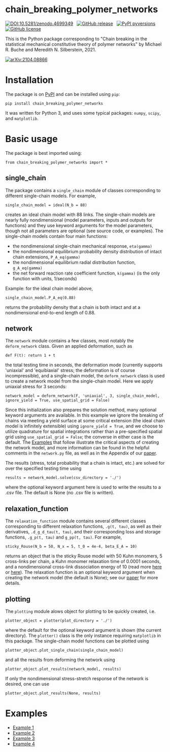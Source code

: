 # chain_breaking_polymer_networks

[![DOI:10.5281/zenodo.4699349](https://mbuche.github.io/web/badges/zenodo.4699349.svg)](https://doi.org/10.5281/zenodo.4699349) &nbsp; [![GitHub release](https://mbuche.github.io/web/badges/releasev1.0.1.svg)](https://github.com/mbuche/chain_breaking_polymer_networks/releases/) &nbsp; [![PyPI pyversions](https://mbuche.github.io/web/badges/python3.7.svg)](https://pypi.org/project/chain-breaking-polymer-networks/) &nbsp; [![GitHub license](https://mbuche.github.io/web/badges/licenseMIT.svg)](https://github.com/mbuche/chain_breaking_polymer_networks/blob/master/LICENSE)

This is the Python package corresponding to "Chain breaking in the statistical mechanical constitutive theory of polymer networks" by Michael R. Buche and Meredith N. Silberstein, 2021.

[![arXiv:2104.08866](https://mbuche.github.io/web/badges/badgearXiv210408866.svg)](https://arxiv.org/abs/2104.08866) 

# Installation

The package is on [PyPI](https://pypi.org/project/chain-breaking-polymer-networks/) and can be installed using `pip`:

	pip install chain_breaking_polymer_networks

It was written for Python 3, and uses some typical packages: `numpy`, `scipy`, and `matplotlib`.

# Basic usage

The package is best imported using:

	from chain_breaking_polymer_networks import *

## single_chain

The package contains a `single_chain` module of classes corresponding to different single-chain models. For example, 

	single_chain_model = ideal(N_b = 88)
	
creates an ideal chain model with 88 links. The single-chain models are nearly fully nondimensional (model parameters, inputs and outputs for functions) and they use keyword arguments for the model parameters, though not all parameters are optional (see source code, or examples). The single-chain models contain four main functions:
* the nondimensional single-chain mechanical response, `eta(gamma)`
* the nondimensional equilibrium probability density distribution of intact chain extensions, `P_A_eq(gamma)`
* the nondimensional equilibrium radial distribution function, `g_A_eq(gamma)`
* the net forward reaction rate coefficient function, `k(gamma)` (is the only function with units, 1/seconds)

Example: for the ideal chain model above,

	single_chain_model.P_A_eq(0.88)

returns the probability density that a chain is both intact and at a nondimensional end-to-end length of 0.88.

## network

The `network` module contains a few classes, most notably the `deform_network` class. Given an applied deformation, such as

	def F(t): return 1 + t
	
the total testing time in seconds, the deformation mode (currently supports 'uniaxial' and 'equibiaxial' stress; the deformation is of course incompressible), and a single-chain model, the `deform_network` class is used to create a network model from the single-chain model. Here we apply uniaxial stress for 3 seconds:

	network_model = deform_network(F, 'uniaxial', 3, single_chain_model, ignore_yield = True, use_spatial_grid = False)
	
Since this initialization also prepares the solution method, many optional keyword arguments are available. In this example we ignore the breaking of chains via meeting a yield surface at some critical extension (the ideal chain model is infinitely extensible) using `ignore_yield = True`, and we choose to utilize quadrature for spatial integrations rather than a pre-specified spatial grid using `use_spatial_grid = False`; the converse in either case is the default. The [Examples](#examples) that follow illustrate the critical aspects of creating the network model, and more information can be found in the helpful comments in the `network.py` file, as well as in the Appendix of our [paper](https://arxiv.org/abs/2104.08866).

The results (stress, total probability that a chain is intact, etc.) are solved for over the specified testing time using

	results = network_model.solve(csv_directory = './')
	
where the optional keyword argument here is used to write the results to a .csv file. The default is None (no .csv file is written).

## relaxation_function

The `relaxation_function` module contains several different classes corresponding to different relaxation functions, `.g(t, tau)`, as well as their derivatives, `.d_g_d_tau(t, tau)`, and their corresponding loss and storage functions, `.g_p(t, tau)` and `g_pp(t, tau)`. For example, 

	sticky_Rouse(N_b = 50, N_x = 5, t_0 = 4e-4, beta_E_A = 10)
	
returns an object that is the sticky Rouse model with 50 Kuhn monomers, 5 cross-links per chain, a Kuhn monomer relaxation time of 0.0001 seconds, and a nondimensional cross-link dissociation energy of 10 (read more [here](https://dx.doi.org/10.1122/1.4818868) or [here](https://dx.doi.org/10.1039/D0SM01115K)). The relaxation function is an optional keyword argument when creating the network model (the default is None); see our [paper](https://arxiv.org/abs/2104.08866) for more details.

## plotting

The `plotting` module alows object for plotting to be quickly created, i.e.

	plotter_object = plotter(plot_directory = './')

where the default for the optional keyword argument is shown (the current directory). The `plotter()` class is the only instance requiring `matplotlib` in this package. The single-chain model functions can be plotted using

	plotter_object.plot_single_chain(single_chain_model)
	
and all the results from deforming the network using

	plotter_object.plot_results(network_model, results)
	
If only the nondimensional stress-stretch response of the network is desired, one can use

	plotter_object.plot_results(None, results)

# Examples

* [Example 1](/examples/example_1/#readme)
* [Example 2](/examples/example_2/#readme)
* [Example 3](/examples/example_3/#readme)
* [Example 4](/examples/example_4/#readme)
